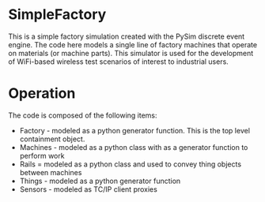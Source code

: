 # SimpleFactory
This is a simple factory simulation created with the PySim discrete event engine.  The code here models a single line of factory machines that operate on materials (or machine parts).  This simulator is used for the development of WiFi-based wireless test scenarios of interest to industrial users.

# Operation
The code is composed of the following items:
* Factory - modeled as a python generator function.  This is the top level containment object.
* Machines - modeled as a python class with as a generator function to perform work
* Rails = modeled as a python class and used to convey thing objects between machines
* Things - modeled as a python generator function
* Sensors - modeled as TC/IP client proxies

